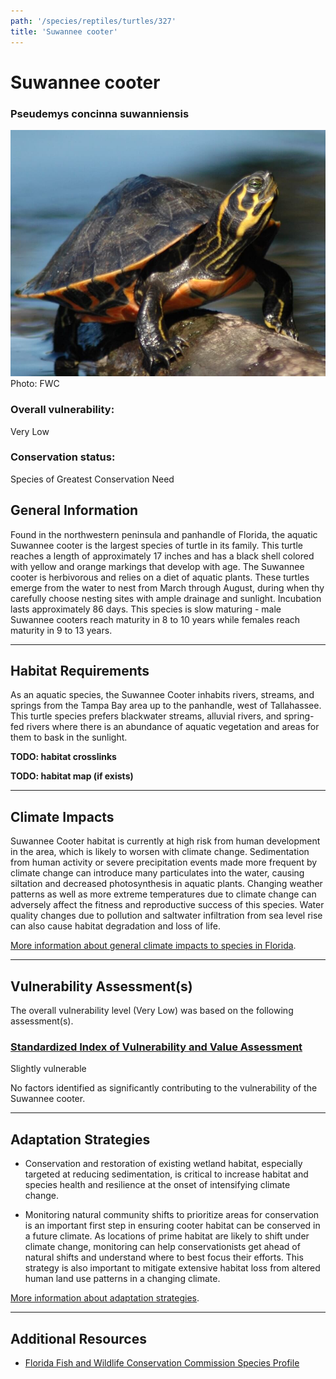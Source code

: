 ```yaml
---
path: '/species/reptiles/turtles/327'
title: 'Suwannee cooter'
---
```


# Suwannee cooter

### Pseudemys concinna suwanniensis

<div id="TopSection">

<div class="header-photo"><img src="327.jpg" alt="Photo for Suwannee cooter"/>
<figcaption>Photo: FWC</figcaption></div>

<div>

### Overall vulnerability:

<div class="vulnerability vulnerability-not">Very Low</div>

### Conservation status:

Species of Greatest Conservation Need

</div>
</div>

## General Information

Found in the northwestern peninsula and panhandle of Florida, the aquatic Suwannee cooter is the largest species of turtle in its family.  This turtle reaches a length of approximately 17 inches and has a black shell colored with yellow and orange markings that develop with age.  The Suwannee cooter is herbivorous and relies on a diet of aquatic plants. These turtles emerge from the water to nest from March through August, during when thy carefully choose nesting sites with ample drainage and sunlight. Incubation lasts approximately 86 days.  This species is slow maturing - male Suwannee cooters reach maturity in 8 to 10 years while females reach maturity in 9 to 13 years.

<hr />

## Habitat Requirements



As an aquatic species, the Suwannee Cooter inhabits rivers, streams, and springs from the Tampa Bay area up to the panhandle, west of Tallahassee. This turtle species prefers blackwater streams, alluvial rivers, and spring-fed rivers where there is an abundance of aquatic vegetation and areas for them to bask in the sunlight.

**TODO: habitat crosslinks**

**TODO: habitat map (if exists)**

<hr />

## Climate Impacts

Suwannee Cooter habitat is currently at high risk from human development in the area, which is likely to worsen with climate change.  Sedimentation from human activity or severe precipitation events made more frequent by climate change can introduce many particulates into the water, causing siltation and decreased photosynthesis in aquatic plants. Changing weather patterns as well as more extreme temperatures due to climate change can adversely affect the fitness and reproductive success of this species. Water quality changes due to pollution and saltwater infiltration from sea level rise can also cause habitat degradation and loss of life.

[More information about general climate impacts to species in Florida](/impacts/species).



<hr />

## Vulnerability Assessment(s)

The overall vulnerability level (Very Low) was based on the following assessment(s).
#### 
<div class="vulnerability-header">
<h3><a href="/impacts/vulnerability/sivva/species">Standardized Index of Vulnerability and Value Assessment</a></h3>
<div class="vulnerability vulnerability-slight">Slightly vulnerable</div>
</div> 

No factors identified as significantly contributing to the vulnerability of the Suwannee cooter.


<hr />

## Adaptation Strategies

- Conservation and restoration of existing wetland habitat, especially targeted at reducing sedimentation, is critical to increase habitat and species health and resilience at the onset of intensifying climate change.

- Monitoring natural community shifts to prioritize areas for conservation is an important first step in ensuring cooter habitat can be conserved in a future climate.  As locations of prime habitat are likely to shift under climate change, monitoring can help conservationists get ahead of natural shifts and understand where to best focus their efforts.  This strategy is also important to mitigate extensive habitat loss from altered human land use patterns in a changing climate.

[More information about adaptation strategies](/strategies).

<hr />


## Additional Resources

- [Florida Fish and Wildlife Conservation Commission Species Profile](https://myfwc.com/wildlifehabitats/profiles/reptiles/freshwater-turtles/suwannee-cooter/)
